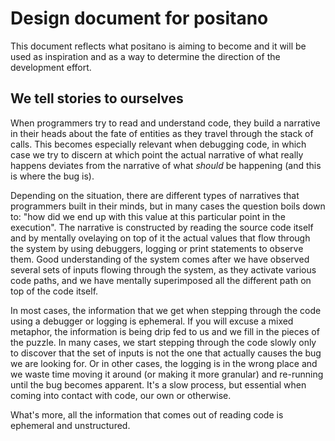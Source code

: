 # Design document for positano

This document reflects what positano is aiming to become and it will
be used as inspiration and as a way to determine the direction of the
development effort.

## We tell stories to ourselves

When programmers try to read and understand code, they build a
narrative in their heads about the fate of entities as they travel
through the stack of calls. This becomes especially relevant when
debugging code, in which case we try to discern at which point the
actual narrative of what really happens deviates from the narrative of
what *should* be happening (and this is where the bug is).

Depending on the situation, there are different types of narratives
that programmers built in their minds, but in many cases the question
boils down to: "how did we end up with this value at this particular
point in the execution". The narrative is constructed by reading the
source code itself and by mentally ovelaying on top of it the actual
values that flow through the system by using debuggers, logging or
print statements to observe them. Good understanding of the system
comes after we have observed several sets of inputs flowing through
the system, as they activate various code paths, and we have mentally
superimposed all the different path on top of the code itself.

In most cases, the information that we get when stepping through the
code using a debugger or logging is ephemeral. If you will excuse a
mixed metaphor, the information is being drip fed to us and we fill in
the pieces of the puzzle. In many cases, we start stepping through the
code slowly only to discover that the set of inputs is not the one
that actually causes the bug we are looking for. Or in other cases,
the logging is in the wrong place and we waste time moving it around
(or making it more granular) and re-running until the bug becomes
apparent. It's a slow process, but essential when coming into contact
with code, our own or otherwise.

What's more, all the information that comes out of reading code is
ephemeral and unstructured.
